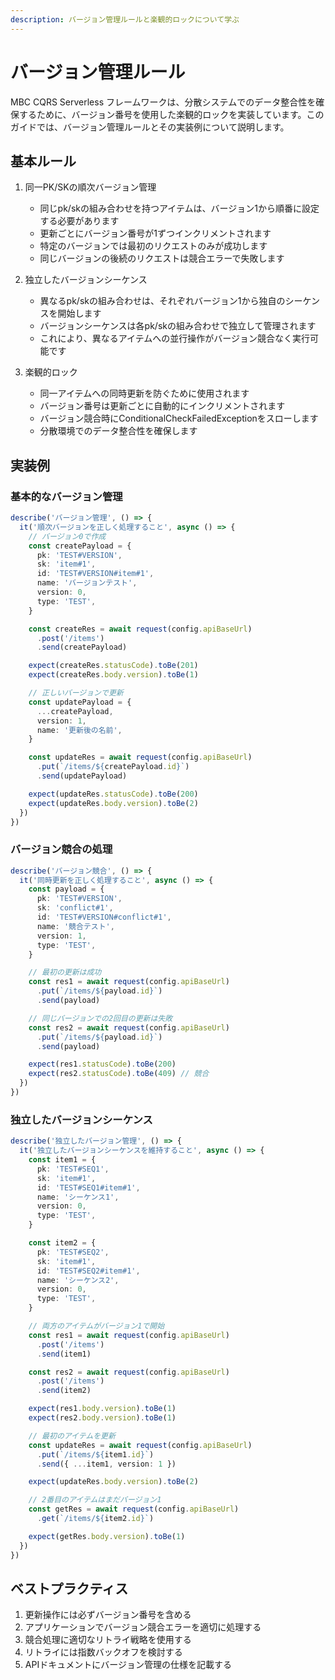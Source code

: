 ```yaml
---
description: バージョン管理ルールと楽観的ロックについて学ぶ
---
```


# バージョン管理ルール

MBC CQRS Serverless フレームワークは、分散システムでのデータ整合性を確保するために、バージョン番号を使用した楽観的ロックを実装しています。このガイドでは、バージョン管理ルールとその実装例について説明します。

## 基本ルール

1. 同一PK/SKの順次バージョン管理
   - 同じpk/skの組み合わせを持つアイテムは、バージョン1から順番に設定する必要があります
   - 更新ごとにバージョン番号が1ずつインクリメントされます
   - 特定のバージョンでは最初のリクエストのみが成功します
   - 同じバージョンの後続のリクエストは競合エラーで失敗します

2. 独立したバージョンシーケンス
   - 異なるpk/skの組み合わせは、それぞれバージョン1から独自のシーケンスを開始します
   - バージョンシーケンスは各pk/skの組み合わせで独立して管理されます
   - これにより、異なるアイテムへの並行操作がバージョン競合なく実行可能です

3. 楽観的ロック
   - 同一アイテムへの同時更新を防ぐために使用されます
   - バージョン番号は更新ごとに自動的にインクリメントされます
   - バージョン競合時にConditionalCheckFailedExceptionをスローします
   - 分散環境でのデータ整合性を確保します

## 実装例

### 基本的なバージョン管理

```typescript
describe('バージョン管理', () => {
  it('順次バージョンを正しく処理すること', async () => {
    // バージョン0で作成
    const createPayload = {
      pk: 'TEST#VERSION',
      sk: 'item#1',
      id: 'TEST#VERSION#item#1',
      name: 'バージョンテスト',
      version: 0,
      type: 'TEST',
    }

    const createRes = await request(config.apiBaseUrl)
      .post('/items')
      .send(createPayload)

    expect(createRes.statusCode).toBe(201)
    expect(createRes.body.version).toBe(1)

    // 正しいバージョンで更新
    const updatePayload = {
      ...createPayload,
      version: 1,
      name: '更新後の名前',
    }

    const updateRes = await request(config.apiBaseUrl)
      .put(`/items/${createPayload.id}`)
      .send(updatePayload)

    expect(updateRes.statusCode).toBe(200)
    expect(updateRes.body.version).toBe(2)
  })
})
```

### バージョン競合の処理

```typescript
describe('バージョン競合', () => {
  it('同時更新を正しく処理すること', async () => {
    const payload = {
      pk: 'TEST#VERSION',
      sk: 'conflict#1',
      id: 'TEST#VERSION#conflict#1',
      name: '競合テスト',
      version: 1,
      type: 'TEST',
    }

    // 最初の更新は成功
    const res1 = await request(config.apiBaseUrl)
      .put(`/items/${payload.id}`)
      .send(payload)

    // 同じバージョンでの2回目の更新は失敗
    const res2 = await request(config.apiBaseUrl)
      .put(`/items/${payload.id}`)
      .send(payload)

    expect(res1.statusCode).toBe(200)
    expect(res2.statusCode).toBe(409) // 競合
  })
})
```

### 独立したバージョンシーケンス

```typescript
describe('独立したバージョン管理', () => {
  it('独立したバージョンシーケンスを維持すること', async () => {
    const item1 = {
      pk: 'TEST#SEQ1',
      sk: 'item#1',
      id: 'TEST#SEQ1#item#1',
      name: 'シーケンス1',
      version: 0,
      type: 'TEST',
    }

    const item2 = {
      pk: 'TEST#SEQ2',
      sk: 'item#1',
      id: 'TEST#SEQ2#item#1',
      name: 'シーケンス2',
      version: 0,
      type: 'TEST',
    }

    // 両方のアイテムがバージョン1で開始
    const res1 = await request(config.apiBaseUrl)
      .post('/items')
      .send(item1)

    const res2 = await request(config.apiBaseUrl)
      .post('/items')
      .send(item2)

    expect(res1.body.version).toBe(1)
    expect(res2.body.version).toBe(1)

    // 最初のアイテムを更新
    const updateRes = await request(config.apiBaseUrl)
      .put(`/items/${item1.id}`)
      .send({ ...item1, version: 1 })

    expect(updateRes.body.version).toBe(2)

    // 2番目のアイテムはまだバージョン1
    const getRes = await request(config.apiBaseUrl)
      .get(`/items/${item2.id}`)

    expect(getRes.body.version).toBe(1)
  })
})
```

## ベストプラクティス

1. 更新操作には必ずバージョン番号を含める
2. アプリケーションでバージョン競合エラーを適切に処理する
3. 競合処理に適切なリトライ戦略を使用する
4. リトライには指数バックオフを検討する
5. APIドキュメントにバージョン管理の仕様を記載する
